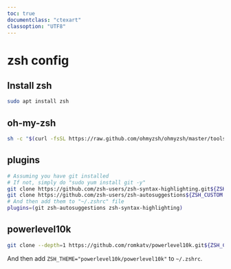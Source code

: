 ```yaml
---
toc: true
documentclass: "ctexart"
classoption: "UTF8"
---
```

# zsh config

## Install zsh

```bash
sudo apt install zsh
```

## oh-my-zsh

```bash
sh -c "$(curl -fsSL https://raw.github.com/ohmyzsh/ohmyzsh/master/tools/install.sh)"
```

## plugins

```bash
# Assuming you have git installed
# If not, simply do "sudo yum install git -y"
git clone https://github.com/zsh-users/zsh-syntax-highlighting.git${ZSH_CUSTOM:-~/.oh-my-zsh/custom}/plugins/zsh-syntax-highlighting
git clone https://github.com/zsh-users/zsh-autosuggestions${ZSH_CUSTOM:-~/.oh-my-zsh/custom}/plugins/zsh-autosuggestions
# And then add them to "~/.zshrc" file
plugins=(git zsh-autosuggestions zsh-syntax-highlighting)
```

## powerlevel10k

```bash
git clone --depth=1 https://github.com/romkatv/powerlevel10k.git${ZSH_CUSTOM:-$HOME/.oh-my-zsh/custom}/themes/powerlevel10k
```

And then add `ZSH_THEME="powerlevel10k/powerlevel10k"` to `~/.zshrc`.
